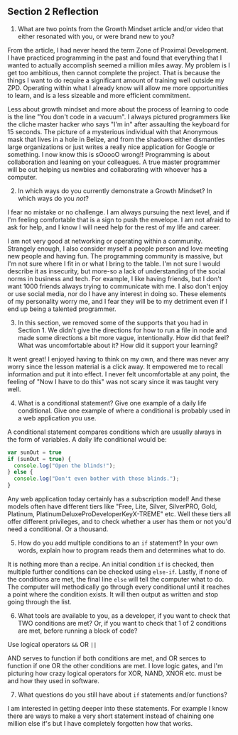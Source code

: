 ## Section 2 Reflection

1. What are two points from the Growth Mindset article and/or video that either resonated with you, or were brand new to you?

From the article, I had never heard the term Zone of Proximal Development. I have practiced programming in the past and found that everything that I wanted to actually accomplish seemed a million miles away. My problem is I get too ambitious, then cannot complete the project. That is because the things I want to do require a significant amount of training well outside my ZPD. Operating within what I already know will allow me more opportunities to learn, and is a less sizeable and more efficient commitment.

Less about growth mindset and more about the process of learning to code is the line "You don't code in a vacuum". I always pictured programmers like the cliche master hacker who says "I'm in" after assaulting the keyboard for 15 seconds. The picture of a mysterious individual with that Anonymous mask that lives in a hole in Belize, and from the shadows either dismantles large organizations or just writes a really nice application for Google or something. I now know this is sOoooO wrong!! Programming is about collaboration and leaning on your colleagues. A true master programmer will be out helping us newbies and collaborating with whoever has a computer.

2. In which ways do you currently demonstrate a Growth Mindset? In which ways do you _not_?

I fear no mistake or no challenge. I am always pursuing the next level, and if I'm feeling comfortable that is a sign to push the envelope. I am not afraid to ask for help, and I know I will need help for the rest of my life and career.

I am not very good at networking or operating within a community. Strangely enough, I also consider myself a people person and love meeting new people and having fun. The programming community is massive, but I'm not sure where I fit in or what I bring to the table. I'm not sure I would describe it as insecurity, but more-so a lack of understanding of the social norms in business and tech. For example, I like having friends, but I don't want 1000 friends always trying to communicate with me. I also don't enjoy or use social media, nor do I have any interest in doing so. These elements of my personality worry me, and I fear they will be to my detriment even if I end up being a talented programmer.

3. In this section, we removed some of the supports that you had in Section 1. We didn't give the directions for how to run a file in node and made some directions a bit more vague, intentionally. How did that feel? What was uncomfortable about it? How did it support your learning?

It went great! I enjoyed having to think on my own, and there was never any worry since the lesson material is a click away. It empowered me to recall information and put it into effect. I never felt uncomfortable at any point, the feeling of "Now I have to do this" was not scary since it was taught very well.

4. What is a conditional statement? Give one example of a daily life conditional. Give one example of where a conditional is probably used in a web application you use.

A conditional statement compares conditions which are usually always in the form of variables. A daily life conditional would be:
````javascript
var sunOut = true
if (sunOut = true) {
  console.log("Open the blinds!");
} else {
  console.log("Don't even bother with those blinds.");
}
````
Any web application today certainly has a subscription model! And these models often have different tiers like "Free, Lite, Silver, SilverPRO, Gold, Platinum, PlatinumDeluxeProDeveloperKeyX-TREME" etc. Well these tiers all offer different privileges, and to check whether a user has them or not you'd need a conditional. Or a thousand.

5. How do you add multiple conditions to an `if` statement? In your own words, explain how to program reads them and determines what to do.

It is nothing more than a recipe. An initial condition `if` is checked, then multiple further conditions can be checked using `else-if`. Lastly, if none of the conditions are met, the final line `else` will tell the computer what to do. The computer will methodically go through every conditional until it reaches a point where the condition exists. It will then output as written and stop going through the list.

6. What tools are available to you, as a developer, if you want to check that TWO conditions are met? Or, if you want to check that 1 of 2 conditions are met, before running a block of code?

Use logical operators `&&` OR `||`

AND serves to function if both conditions are met, and OR serces to function if one OR the other conditions are met. I love logic gates, and I'm picturing how crazy logical operators for XOR, NAND, XNOR etc. must be and how they used in software.

7. What questions do you still have about `if` statements and/or functions?

I am interested in getting deeper into these statements. For example I know there are ways to make a very short statement instead of chaining one million else if's but I have completely forgotten how that works.
